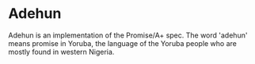 Adehun
======

Adehun is an implementation of the Promise/A+ spec. The word 'adehun' means promise in Yoruba, the language of the Yoruba people who are mostly found in western Nigeria.
